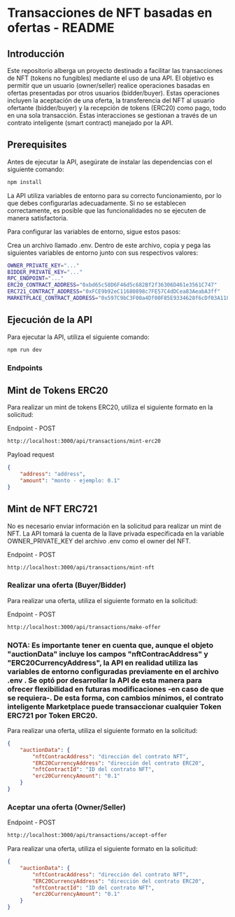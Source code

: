 # Transacciones de NFT basadas en ofertas - README

## Introducción

Este repositorio alberga un proyecto destinado a facilitar las transacciones de NFT (tokens no fungibles) mediante el uso de una API. El objetivo es permitir que un usuario (owner/seller) realice operaciones basadas en ofertas presentadas por otros usuarios (bidder/buyer). Estas operaciones incluyen la aceptación de una oferta, la transferencia del NFT al usuario ofertante (bidder/buyer) y la recepción de tokens (ERC20) como pago, todo en una sola transacción. Estas interacciones se gestionan a través de un contrato inteligente (smart contract) manejado por la API.

## Prerequisites

Antes de ejecutar la API, asegúrate de instalar las dependencias con el siguiente comando:

```sh
npm install 
```

La API utiliza variables de entorno para su correcto funcionamiento, por lo que debes configurarlas adecuadamente. Si no se establecen correctamente, es posible que las funcionalidades no se ejecuten de manera satisfactoria.

Para configurar las variables de entorno, sigue estos pasos:

Crea un archivo llamado .env.
Dentro de este archivo, copia y pega las siguientes variables de entorno junto con sus respectivos valores:

```sh
OWNER_PRIVATE_KEY="..."
BIDDER_PRIVATE_KEY="..."
RPC_ENDPOINT="..."
ERC20_CONTRACT_ADDRESS="0xbd65c58D6F46d5c682Bf2f36306D461e3561C747" 
ERC721_CONTRACT_ADDRESS="0xFCE9b92eC11680898c7FE57C4dDCea83AeabA3ff"
MARKETPLACE_CONTRACT_ADDRESS="0x597C9bC3F00a4Df00F85E9334628f6cDf03A1184"
```
## Ejecución de la API

Para ejecutar la API, utiliza el siguiente comando:

```sh
npm run dev
```

### Endpoints

## Mint de Tokens ERC20

Para realizar un mint de tokens ERC20, utiliza el siguiente formato en la solicitud:

Endpoint - POST

```sh
http://localhost:3000/api/transactions/mint-erc20
```

Payload request

```json
{
    "address": "address",
    "amount": "monto - ejemplo: 0.1"
}
```

## Mint de NFT ERC721

No es necesario enviar información en la solicitud para realizar un mint de NFT. La API tomará la cuenta de la llave privada especificada en la variable OWNER_PRIVATE_KEY del archivo .env como el owner del NFT.

Endpoint - POST

```sh
http://localhost:3000/api/transactions/mint-nft
```

### Realizar una oferta (Buyer/Bidder)

Para realizar una oferta, utiliza el siguiente formato en la solicitud:

Endpoint - POST

```sh
http://localhost:3000/api/transactions/make-offer
```
### NOTA: Es importante tener en cuenta que, aunque el objeto "auctionData" incluye los campos "nftContracAddress" y "ERC20CurrencyAddress", la API en realidad utiliza las variables de entorno configuradas previamente en el archivo .env . Se optó por desarrollar la API de esta manera para ofrecer flexibilidad en futuras modificaciones -en caso de que se requiera-. De esta forma, con cambios mínimos, el contrato inteligente Marketplace puede transaccionar cualquier Token ERC721 por Token ERC20.

Para realizar una oferta, utiliza el siguiente formato en la solicitud:

```json
{
    "auctionData": {
        "nftContracAddress": "dirección del contrato NFT",
        "ERC20CurrencyAddress": "dirección del contrato ERC20",
        "nftContractId": "ID del contrato NFT",
        "erc20CurrencyAmount": "0.1"
    }
}
```

### Aceptar una oferta (Owner/Seller)

Endpoint - POST

```sh
http://localhost:3000/api/transactions/accept-offer
```

Para realizar una oferta, utiliza el siguiente formato en la solicitud:

```json
{
    "auctionData": {
        "nftContracAddress": "dirección del contrato NFT",
        "ERC20CurrencyAddress": "dirección del contrato ERC20",
        "nftContractId": "ID del contrato NFT",
        "erc20CurrencyAmount": "0.1"
    }
}
```





